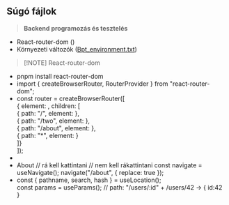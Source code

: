 ## Súgó fájlok

> **Backend programozás és tesztelés**

- React-router-dom ()
- Környezeti változók ([Bpt_environment.txt](https://barsonyj.github.io/help/bpt/Bpt_environment.txt))

> [!NOTE] React-router-dom

 * pnpm install react-router-dom
 * import { createBrowserRouter, RouterProvider } from "react-router-dom";
 * const router = createBrowserRouter([  
     { element: <Layout />, children: [  
       { path: "/", element: <Home /> },  
       { path: "/two", element: <Two /> },  
       { path: "/about", element: <About /> },  
       { path: "*", element: <Notfound /> }  
     ]}  
   ]);  
 * <RouterProvider router={router} />  
   <Outlet />
 * <Link to="/about">About</Link> // rá kell kattintani  
   <Navigate to="/about" /> // nem kell rákattintani  
   const navigate = useNavigate();  
   navigate("/about", { replace: true });  
 * const { pathname, search, hash } = useLocation();  
   const params = useParams(); // path: "/users/:id" + /users/42 -> { id:42 }
